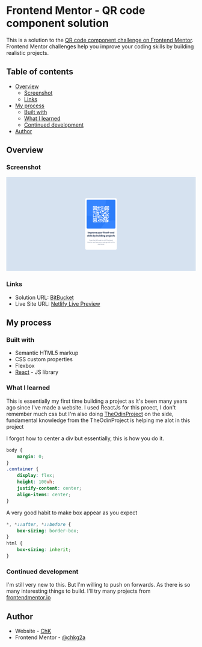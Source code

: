 # Frontend Mentor - QR code component solution

This is a solution to the [QR code component challenge on Frontend Mentor](https://www.frontendmentor.io/challenges/qr-code-component-iux_sIO_H). Frontend Mentor challenges help you improve your coding skills by building realistic projects. 

## Table of contents

- [Overview](#overview)
  - [Screenshot](#screenshot)
  - [Links](#links)
- [My process](#my-process)
  - [Built with](#built-with)
  - [What I learned](#what-i-learned)
  - [Continued development](#continued-development)
- [Author](#author)
## Overview

### Screenshot

![](./screenshot.jpg)

### Links

- Solution URL: [BitBucket](https://bitbucket.org/bruhmoment591023/qr-code-responsive/)
- Live Site URL: [Netlify Live Preview](https://chkxrenne.xyz)

## My process

### Built with

- Semantic HTML5 markup
- CSS custom properties
- Flexbox
- [React](https://reactjs.org/) - JS library

### What I learned

This is essentially my first time building a project as It's been many years ago since I've made a website. I used ReactJs for this proect, I don't remember much css but I'm also doing [TheOdinProject](https://www.theodinproject.com/) on the side, fundamental knowledge from the TheOdinProject is helping me alot in this project

I forgot how to center a div but essentially, this is how you do it.

```css
body {
    margin: 0;
}
.container {
    display: flex;
    height: 100vh;
    justify-content: center;
    align-items: center;
}
```
A very good habit to make box appear as you expect
```css
*, *::after, *::before {
    box-sizing: border-box;
}
html {
    box-sizing: inherit;
}
```

### Continued development
I'm still very new to this. But I'm willing to push on forwards. As there is so many interesting things to build. I'll try many projects from [frontendmentor.io](https://www.frontendmentor.io)


## Author

- Website - [ChK](https://chkxrenne.xyz)
- Frontend Mentor - [@chkg2a](https://www.frontendmentor.io/profile/chkg2a)
